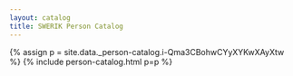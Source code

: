 ```yaml
---
layout: catalog
title: SWERIK Person Catalog
---
```

{% assign p = site.data._person-catalog.i-Qma3CBohwCYyXYKwXAyXtw %}
{% include person-catalog.html p=p %}

